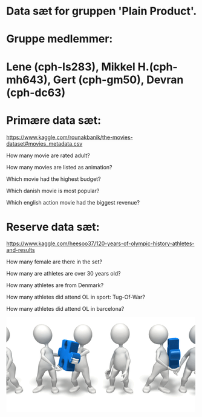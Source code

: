 # Data sæt for gruppen 'Plain Product'.
# Gruppe medlemmer:
# Lene (cph-ls283), Mikkel H.(cph-mh643), Gert (cph-gm50), Devran (cph-dc63)

# Primære data sæt:

https://www.kaggle.com/rounakbanik/the-movies-dataset#movies_metadata.csv

How many movie are rated adult?

How many movies are listed as animation? 

Which movie had the highest budget? 

Which danish movie is most popular? 

Which english action movie had the biggest revenue? 


# Reserve data sæt:

https://www.kaggle.com/heesoo37/120-years-of-olympic-history-athletes-and-results

How many female are there in the set?

How many are athletes are over 30 years old?

How many athletes are from Denmark?

How many athletes did attend OL in sport: Tug-Of-War?

How many athletes did attend OL in barcelona?

![Teamwork](https://github.com/MikkelHansen95/dataset/blob/master/teamwork.gif)
